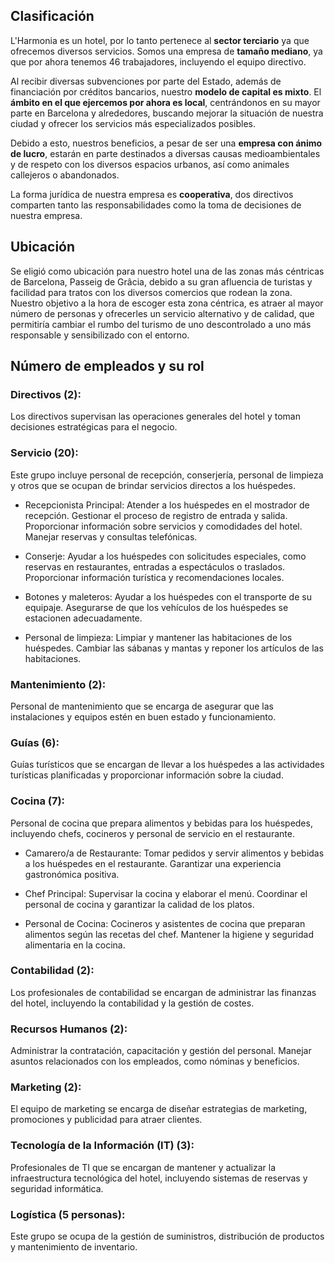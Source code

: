 ## **Clasificación**


L'Harmonia es un hotel, por lo tanto pertenece al **sector terciario** ya que ofrecemos diversos servicios. Somos una empresa de **tamaño mediano**, ya que por ahora tenemos 46 trabajadores, incluyendo el equipo directivo. 

Al recibir diversas subvenciones por parte del Estado, además de financiación por créditos bancarios, nuestro **modelo de capital es mixto**. El **ámbito en el que ejercemos por ahora es local**, centrándonos en su mayor parte en Barcelona y alrededores, buscando mejorar la situación de nuestra ciudad y ofrecer los servicios más especializados posibles.

Debido a esto, nuestros beneficios, a pesar de ser una **empresa con ánimo de lucro**, estarán en parte destinados a diversas causas medioambientales y de respeto con los diversos espacios urbanos, así como animales callejeros o abandonados. 

La forma jurídica de nuestra empresa es **cooperativa**, dos directivos comparten tanto las responsabilidades como la toma de decisiones de nuestra empresa.

## **Ubicación**

Se eligió como ubicación para nuestro hotel una de las zonas más céntricas de Barcelona, Passeig de Grâcia, debido a su gran afluencia de turistas y facilidad para tratos con los diversos comercios que rodean la zona. Nuestro objetivo a la hora de escoger esta zona céntrica, es atraer al mayor número de personas y ofrecerles un servicio alternativo y de calidad, que permitiría cambiar el rumbo del turismo de uno descontrolado a uno más responsable y sensibilizado con el entorno.

## **Número de empleados y su rol**

### Directivos (2):
Los directivos supervisan las operaciones generales del hotel y toman decisiones estratégicas para el negocio.

### Servicio (20):
Este grupo incluye personal de recepción, conserjería, personal de limpieza y otros que se ocupan de brindar servicios directos a los huéspedes. 


- Recepcionista Principal:
Atender a los huéspedes en el mostrador de recepción.
Gestionar el proceso de registro de entrada y salida.
Proporcionar información sobre servicios y comodidades del hotel.
Manejar reservas y consultas telefónicas.

- Conserje:
Ayudar a los huéspedes con solicitudes especiales, como reservas en restaurantes, entradas a espectáculos o traslados.
Proporcionar información turística y recomendaciones locales.

- Botones y maleteros:
Ayudar a los huéspedes con el transporte de su equipaje.
Asegurarse de que los vehículos de los huéspedes se estacionen adecuadamente.

- Personal de limpieza:
Limpiar y mantener las habitaciones de los huéspedes.
Cambiar las sábanas y mantas y reponer los artículos de las habitaciones.



### Mantenimiento (2):

Personal de mantenimiento que se encarga de asegurar que las instalaciones y equipos estén en buen estado y funcionamiento.




### Guías (6):

Guías turísticos que se encargan de llevar a los huéspedes a las actividades turísticas planificadas y proporcionar información sobre la ciudad.




### Cocina (7):

Personal de cocina que prepara alimentos y bebidas para los huéspedes, incluyendo chefs, cocineros y personal de servicio en el restaurante.

- Camarero/a de Restaurante:
Tomar pedidos y servir alimentos y bebidas a los huéspedes en el restaurante. Garantizar una experiencia gastronómica positiva.

- Chef Principal:
Supervisar la cocina y elaborar el menú.
Coordinar el personal de cocina y garantizar la calidad de los platos.

 - Personal de Cocina: Cocineros y asistentes de cocina que preparan alimentos según las recetas del chef.
Mantener la higiene y seguridad alimentaria en la cocina.

### Contabilidad (2): 
Los profesionales de contabilidad se encargan de administrar las finanzas del hotel, incluyendo la contabilidad y la gestión de costes.

### Recursos Humanos (2):
Administrar la contratación, capacitación y gestión del personal.
Manejar asuntos relacionados con los empleados, como nóminas y beneficios.

### Marketing (2):
El equipo de marketing se encarga de diseñar estrategias de marketing, promociones y publicidad para atraer clientes.

### Tecnología de la Información (IT) (3):
 Profesionales de TI que se encargan de mantener y actualizar la infraestructura tecnológica del hotel, incluyendo sistemas de reservas y seguridad informática.

 ### Logística (5 personas):
Este grupo se ocupa de la gestión de suministros, distribución de productos y mantenimiento de inventario.



